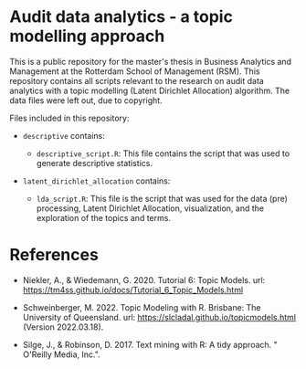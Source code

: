# Audit data analytics - a topic modelling approach

This is a public repository for the master's thesis in Business Analytics and Management at the Rotterdam School of Management (RSM). This repository contains all scripts relevant to the research on audit data analytics with a topic modelling (Latent Dirichlet Allocation) algorithm. The data files were left out, due to copyright.

Files included in this repository:

-   `descriptive` contains:
      
      -   `descriptive_script.R`: This file contains the script that was used to generate descriptive statistics.


-   `latent_dirichlet_allocation` contains:
      
      -   `lda_script.R`: This file is the script that was used for the data (pre) processing, Latent Dirichlet Allocation, visualization, and the exploration of the topics and terms.
      
# References

-   Niekler, A., & Wiedemann, G. 2020. Tutorial 6: Topic Models. url: https://tm4ss.github.io/docs/Tutorial_6_Topic_Models.html

-   Schweinberger, M. 2022. Topic Modeling with R. Brisbane: The University of Queensland. url: https://slcladal.github.io/topicmodels.html (Version 2022.03.18).

-   Silge, J., & Robinson, D. 2017. Text mining with R: A tidy approach. " O'Reilly Media, Inc.".